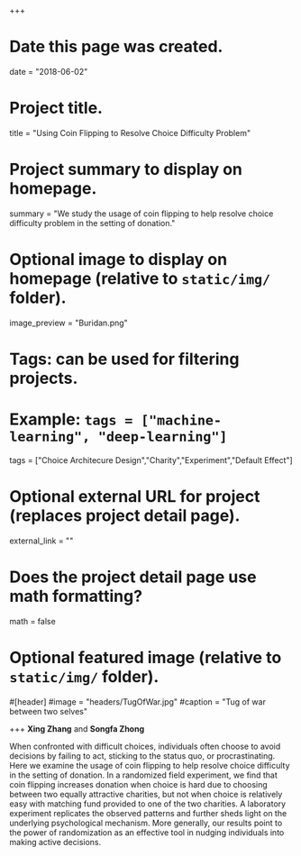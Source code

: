 +++
# Date this page was created.
date = "2018-06-02"

# Project title.
title = "Using Coin Flipping to Resolve Choice Difficulty Problem"

# Project summary to display on homepage.
summary = "We study the usage of coin flipping to help resolve choice difficulty problem in the setting of donation."

# Optional image to display on homepage (relative to `static/img/` folder).
image_preview = "Buridan.png"

# Tags: can be used for filtering projects.
# Example: `tags = ["machine-learning", "deep-learning"]`
tags = ["Choice Architecure Design","Charity","Experiment","Default Effect"]

# Optional external URL for project (replaces project detail page).
external_link = ""

# Does the project detail page use math formatting?
math = false

# Optional featured image (relative to `static/img/` folder).
#[header]
#image = "headers/TugOfWar.jpg"
#caption = "Tug of war between two selves"

+++
**Xing Zhang** and **Songfa Zhong**

When confronted with difficult choices, individuals often choose to avoid decisions by failing to act, sticking to the status quo, or procrastinating. Here we examine the usage of coin flipping to help resolve choice difficulty in the setting of donation. In a randomized field experiment, we find that coin flipping increases donation when choice is hard due to choosing between two equally attractive charities, but not when choice is relatively easy with matching fund provided to one of the two charities. A laboratory experiment replicates the observed patterns and further sheds light on the underlying psychological mechanism. More generally, our results point to the power of randomization as an effective tool in nudging individuals into making active decisions.